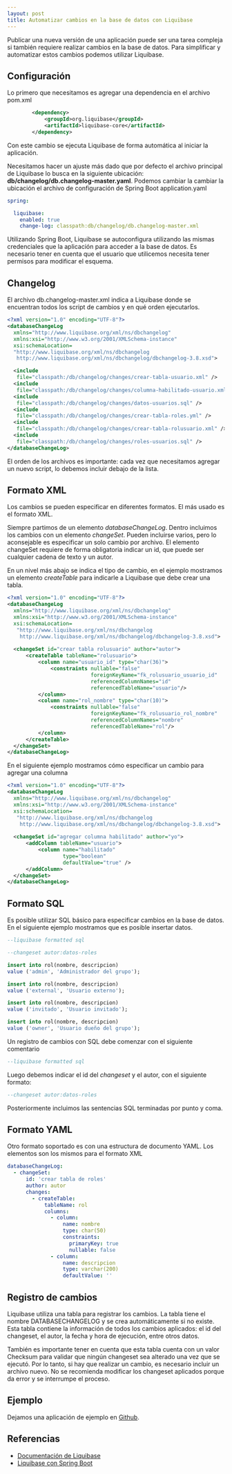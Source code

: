 ```yaml
---
layout: post
title: Automatizar cambios en la base de datos con Liquibase
---
```


Publicar una nueva versión de una aplicación puede ser una tarea compleja si también requiere realizar cambios en la base de datos. Para simplificar y automatizar estos cambios podemos utilizar Liquibase.


## Configuración

Lo primero que necesitamos es agregar una dependencia en el archivo pom.xml


```xml
        <dependency>
            <groupId>org.liquibase</groupId>
            <artifactId>liquibase-core</artifactId>
        </dependency>
```


Con este cambio se ejecuta Liquibase de forma automática al iniciar la aplicación. 

Necesitamos hacer un ajuste más dado que por defecto el archivo principal de Liquibase lo busca en la siguiente ubicación: **db/changelog/db.changelog-master.yaml**. Podemos cambiar la cambiar la ubicación el archivo de configuración de Spring Boot application.yaml


```yaml
spring:

  liquibase:
    enabled: true
    change-log: classpath:db/changelog/db.changelog-master.xml
```


Utilizando Spring Boot, Liquibase se autoconfigura utilizando las mismas credenciales que la aplicación para acceder a la base de datos. Es necesario tener en cuenta que el usuario que utilicemos necesita tener permisos para modificar el esquema. 


## Changelog

El archivo db.changelog-master.xml indica a Liquibase donde se encuentran todos los script de cambios y en qué orden ejecutarlos. 


```xml
<?xml version="1.0" encoding="UTF-8"?>  
<databaseChangeLog  
  xmlns="http://www.liquibase.org/xml/ns/dbchangelog"  
  xmlns:xsi="http://www.w3.org/2001/XMLSchema-instance"  
  xsi:schemaLocation=
  "http://www.liquibase.org/xml/ns/dbchangelog
   http://www.liquibase.org/xml/ns/dbchangelog/dbchangelog-3.8.xsd">  

  <include
   file="classpath:/db/changelog/changes/crear-tabla-usuario.xml" />
  <include
   file="classpath:/db/changelog/changes/columna-habilitado-usuario.xml" />
  <include
   file="classpath:/db/changelog/changes/datos-usuarios.sql" />
  <include
   file="classpath:/db/changelog/changes/crear-tabla-roles.yml" />
  <include
   file="classpath:/db/changelog/changes/crear-tabla-rolusuario.xml" />
  <include
   file="classpath:/db/changelog/changes/roles-usuarios.sql" />
</databaseChangeLog>
```


El orden de los archivos es importante: cada vez que necesitamos agregar un nuevo script, lo debemos incluir debajo de la lista. 


## Formato XML

Los cambios se pueden especificar en diferentes formatos. El más usado es el formato XML.

Siempre partimos de un elemento _databaseChangeLog_. Dentro incluimos los cambios con un elemento _changeSet_. Pueden incluirse varios, pero lo aconsejable es especificar un solo cambio por archivo. El elemento changeSet requiere de forma obligatoria indicar un id, que puede ser cualquier cadena de texto y un autor. 

En un nivel más abajo se indica el tipo de cambio, en el ejemplo mostramos un elemento _createTable_ para indicarle a Liquibase que debe crear una tabla. 


```xml
<?xml version="1.0" encoding="UTF-8"?>  
<databaseChangeLog  
  xmlns="http://www.liquibase.org/xml/ns/dbchangelog"  
  xmlns:xsi="http://www.w3.org/2001/XMLSchema-instance"  
  xsi:schemaLocation=
   "http://www.liquibase.org/xml/ns/dbchangelog
    http://www.liquibase.org/xml/ns/dbchangelog/dbchangelog-3.8.xsd">  
 
  <changeSet id="crear tabla rolusuario" author="autor">
      <createTable tableName="rolusuario">
          <column name="usuario_id" type="char(36)">
              <constraints nullable="false"
                           foreignKeyName="fk_rolusuario_usuario_id"
                           referencedColumnNames="id"
                           referencedTableName="usuario"/>
          </column>
          <column name="rol_nombre" type="char(10)">
              <constraints nullable="false"
                           foreignKeyName="fk_rolusuario_rol_nombre"
                           referencedColumnNames="nombre"
                           referencedTableName="rol"/>
          </column>
      </createTable>
  </changeSet>                    
</databaseChangeLog>
```


En el siguiente ejemplo mostramos cómo especificar un cambio para agregar una columna


```xml
<?xml version="1.0" encoding="UTF-8"?>  
<databaseChangeLog  
  xmlns="http://www.liquibase.org/xml/ns/dbchangelog"  
  xmlns:xsi="http://www.w3.org/2001/XMLSchema-instance"  
  xsi:schemaLocation=
   "http://www.liquibase.org/xml/ns/dbchangelog
    http://www.liquibase.org/xml/ns/dbchangelog/dbchangelog-3.8.xsd">  
 
  <changeSet id="agregar columna habilitado" author="yo">
      <addColumn tableName="usuario">
          <column name="habilitado"
                  type="boolean"
                  defaultValue="true" />
      </addColumn>
  </changeSet>                    
</databaseChangeLog>
```



## Formato SQL

Es posible utilizar SQL básico para especificar cambios en la base de datos. En el siguiente ejemplo mostramos que es posible insertar datos. 


```sql
--liquibase formatted sql

--changeset autor:datos-roles

insert into rol(nombre, descripcion)
value ('admin', 'Administrador del grupo');

insert into rol(nombre, descripcion)
value ('external', 'Usuario externo');

insert into rol(nombre, descripcion)
value ('invitado', 'Usuario invitado');

insert into rol(nombre, descripcion)
value ('owner', 'Usuario dueño del grupo');
```


Un registro de cambios con SQL debe comenzar con el siguiente comentario


```sql
--liquibase formatted sql
```


Luego debemos indicar el id del _changeset_ y el autor, con el siguiente formato: 


```sql
--changeset autor:datos-roles
```


Posteriormente incluimos las sentencias SQL terminadas por punto y coma.


## Formato YAML

Otro formato soportado es con una estructura de documento YAML. Los elementos son los mismos para el formato XML


```yaml
databaseChangeLog:
  - changeSet:
      id: 'crear tabla de roles'
      author: autor
      changes:
        - createTable:
            tableName: rol
            columns:
              - column:
                  name: nombre
                  type: char(50)
                  constraints:
                    primaryKey: true
                    nullable: false  
              - column:
                  name: descripcion
                  type: varchar(200)
                  defaultValue: ''
```

## Registro de cambios

Liquibase utiliza una tabla para registrar los cambios. La tabla tiene el nombre  DATABASECHANGELOG y se crea automáticamente si no existe. Esta tabla contiene la información de todos los cambios aplicados: el id del changeset, el autor, la fecha y hora de ejecución, entre otros datos.

También es importante tener en cuenta que esta tabla cuenta con un valor Checksum para validar que ningún changeset sea alterado una vez que se ejecutó. Por lo tanto, si hay que realizar un cambio, es necesario incluir un archivo nuevo. No se recomienda modificar los changeset aplicados porque da error y se interrumpe el proceso. 

## Ejemplo

Dejamos una aplicación de ejemplo en [Github](https://github.com/Mercantilandina/spring-boot-liquibase).


## Referencias
* [Documentación de Liquibase](https://docs.liquibase.com/concepts/home.html)
* [Liquibase con Spring Boot](https://docs.liquibase.com/tools-integrations/springboot/springboot.html)
